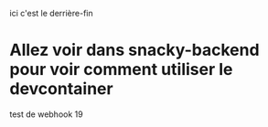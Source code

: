 ici c'est le derrière-fin

# Allez voir dans snacky-backend pour voir comment utiliser le devcontainer

test de webhook 19
